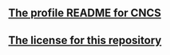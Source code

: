 ## [The profile README for CNCS](profile/README.md)
## [The license for this repository](LICENSE.md)
